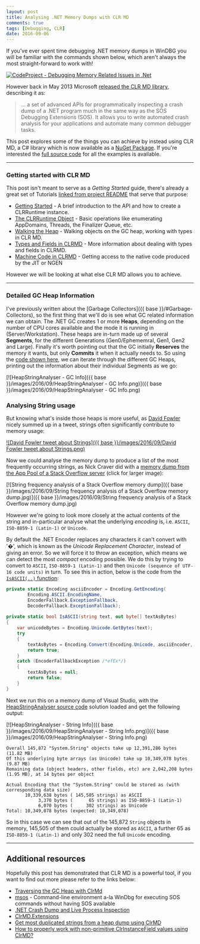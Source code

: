 ```yaml
---
layout: post
title: Analysing .NET Memory Dumps with CLR MD
comments: true
tags: [Debugging, CLR]
date: 2016-09-06
---
```


If you've ever spent time debugging .NET memory dumps in WinDBG you will be familiar with the commands shown below, which aren't always the most straight-forward to work with!

[![CodeProject - Debugging Memory Related Issues in .Net ](http://www.codeproject.com/KB/debug/WinDBGAndSOS/SOSHelp.PNG)](http://www.codeproject.com/Articles/23589/Get-Started-Debugging-Memory-Related-Issues-in-Net)

However back in May 2013 Microsoft [released the CLR MD library](https://blogs.msdn.microsoft.com/dotnet/2013/05/01/net-crash-dump-and-live-process-inspection/), describing it as:

> ... a set of advanced APIs for programmatically inspecting a crash dump of a .NET program much in the same way as the SOS Debugging Extensions (SOS). It allows you to write automated crash analysis for your applications and automate many common debugger tasks.

This post explores some of the things you can achieve by instead using CLR MD, a C# library which is now available as a [NuGet Package](https://github.com/Microsoft/clrmd). If you're interested the [full source code](https://github.com/mattwarren/HeapStringAnalyser) for all the examples is available.

----

### Getting started with CLR MD

This post isn't meant to serve as a *Getting Started* guide, there's already a great set of Tutorials [linked from project README](https://github.com/Microsoft/clrmd#tutorials) that serve that purpose:

- [Getting Started](./Documentation/GettingStarted.md) - A brief introduction to the API and how to create a CLRRuntime instance.
- [The CLRRuntime Object](./Documentation/ClrRuntime.md) - Basic operations like enumerating AppDomains, Threads, the Finalizer Queue, etc.
- [Walking the Heap](./Documentation/WalkingTheHeap.md) - Walking objects on the GC heap, working with types in CLR MD.
- [Types and Fields in CLRMD](./Documentation/TypesAndFields.md) - More information about dealing with types and fields in CLRMD.
- [Machine Code in CLRMD](./Documentation/MachineCode.md) - Getting access to the native code produced by the JIT or NGEN

However we will be looking at what else CLR MD allows you to achieve.

----

### Detailed GC Heap Information

I've previously written about the [Garbage Collectors]({{ base }}/#Garbage-Collectors), so the first thing that we'll do is see what GC related information we can obtain. The .NET GC creates 1 or more **Heaps**, depending on the number of CPU cores available and the mode it is running in (Server/Workstation). These heaps are in-turn made up of several **Segments**, for the different Generations (Gen0/Ephememral, Gen1, Gen2 and Large). Finally it's worth pointing out that the GC initially **Reserves** the memory it wants, but only **Commits** it when it actually needs to. So using the [code shown here](https://github.com/mattwarren/HeapStringAnalyser/blob/2161764b11d19a54ef1d0c2d78b796ee4c8bfd62/HeapStringAnalyser/HeapStringAnalyser/Program.cs#L318-L367), we can iterate through the different GC Heaps, printing out the information about their individual Segments as we go:

[![HeapStringAnalyser - GC Info]({{ base }}/images/2016/09/HeapStringAnalyser - GC Info.png)]({{ base }}/images/2016/09/HeapStringAnalyser - GC Info.png)

### Analysing String usage

But knowing what's inside those heaps is more useful, as [David Fowler](https://github.com/davidfowl) nicely summed up in a tweet, strings often significantly contribute to memory usage:

[![David Fowler tweet about Strings]({{ base }}/images/2016/09/David Fowler tweet about Strings.png)](https://twitter.com/davidfowl/status/767585518854938625)

Now we could analyse the memory dump to produce a list of the most frequently occurring strings, as Nick Craver did with a [memory dump from the App Pool of a Stack Overflow server](https://twitter.com/Nick_Craver/status/752822131889729536) (click for larger image):

[![String frequency analysis of a Stack Overflow memory dump]({{ base }}/images/2016/09/String frequency analysis of a Stack Overflow memory dump.jpg)]({{ base }}/images/2016/09/String frequency analysis of a Stack Overflow memory dump.jpg)

However we're going to look more closely at the actual contents of the string and in-particular analyse what the underlying *encoding* is, i.e. `ASCII`, `ISO-8859-1 (Latin-1)` or `Unicode`.

By default the .NET Encoder replaces any characters it can't convert with '�', which is known as the *Unicode Replacement Character*, instead of giving an error. So we will force it to throw an exception, which means we can detect the most *compact* encoding possible. We do this by trying to convert to `ASCII`, `ISO-8859-1 (Latin-1)` and then `Unicode (sequence of UTF-16 code units)` in turn. To see this in action, below is the code from the [`IsASCII(..)` function](https://github.com/mattwarren/HeapStringAnalyser/blob/2161764b11d19a54ef1d0c2d78b796ee4c8bfd62/HeapStringAnalyser/HeapStringAnalyser/Program.cs#L165-L178):

``` csharp
private static Encoding asciiEncoder = Encoding.GetEncoding(
        Encoding.ASCII.EncodingName, 
        EncoderFallback.ExceptionFallback, 
        DecoderFallback.ExceptionFallback);
   
private static bool IsASCII(string text, out byte[] textAsBytes)
{
    var unicodeBytes = Encoding.Unicode.GetBytes(text);
    try
    {
        textAsBytes = Encoding.Convert(Encoding.Unicode, asciiEncoder, unicodeBytes);
        return true;
    }
    catch (EncoderFallbackException /*efEx*/)
    {
        textAsBytes = null;
        return false;
    }
}
```

Next we run this on a memory dump of Visual Studio, with the [HeapStringAnalyser source code](https://github.com/mattwarren/HeapStringAnalyser) solution loaded and get the following output:
 
[![HeapStringAnalyser - String Info]({{ base }}/images/2016/09/HeapStringAnalyser - String Info.png)]({{ base }}/images/2016/09/HeapStringAnalyser - String Info.png)

```
Overall 145,872 "System.String" objects take up 12,391,286 bytes (11.82 MB)
Of this underlying byte arrays (as Unicode) take up 10,349,078 bytes (9.87 MB)
Remaining data (object headers, other fields, etc) are 2,042,208 bytes (1.95 MB), at 14 bytes per object

Actual Encoding that the "System.String" could be stored as (with corresponding data size)
       10,339,638 bytes ( 145,505 strings) as ASCII
            3,370 bytes (      65 strings) as ISO-8859-1 (Latin-1)
            6,070 bytes (     302 strings) as Unicode
Total: 10,349,078 bytes (expected: 10,349,078)
```

So in this case we can see that out of the 145,872 `String` objects in memory, 145,505 of them could actually be stored as `ASCII`, a further 65 as `ISO-8859-1 (Latin-1)` and only 302 need the full `Unicode` encoding.

----

## Additional resources

Hopefully this post has demonstrated that CLR MD is a powerful tool, if you want to find out more please refer to the links below:

- [Traversing the GC Heap with ClrMd ](http://blogs.microsoft.co.il/sasha/2013/05/20/traversing-the-gc-heap-with-clrmd/)
- [msos](https://github.com/goldshtn/msos) - Command-line environment a-la WinDbg for executing SOS commands without having SOS available
- [.NET Crash Dump and Live Process Inspection](https://blogs.msdn.microsoft.com/dotnet/2013/05/01/net-crash-dump-and-live-process-inspection/)
- [ClrMD.Extensions](https://github.com/JeffCyr/ClrMD.Extensions)
- [Get most duplicated strings from a heap dump using ClrMD](https://blogs.msdn.microsoft.com/kirillosenkov/2014/07/05/get-most-duplicated-strings-from-a-heap-dump-using-clrmd/)
- [How to properly work with non-primitive ClrInstanceField values using ClrMD?](http://stackoverflow.com/questions/22150259/how-to-properly-work-with-non-primitive-clrinstancefield-values-using-clrmd/22229543#22229543) 